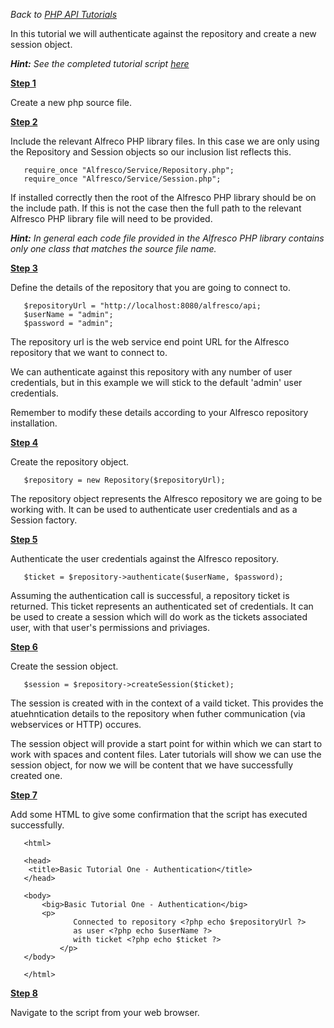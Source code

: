 <i>Back to <a href='PHPAPITutorials.md'>PHP API Tutorials</a></i>

In this tutorial we will authenticate against the repository and create a new session object.

<i><b>Hint:</b> See the completed tutorial script <a href='PHPTutorialOneCompleteScript.md'>here</a></i>

<b><u>Step 1</u></b>

Create a new php source file.

<b><u>Step 2</u></b>

Include the relevant Alfreco PHP library files.  In this case we are only using the Repository and Session objects so our inclusion list reflects this.

```
   require_once "Alfresco/Service/Repository.php";
   require_once "Alfresco/Service/Session.php";
```

If installed correctly then the root of the Alfresco PHP library should be on the include path.  If this is not the case then the full path to the relevant Alfresco PHP library file will need to be provided.

<i><b>Hint:</b>  In general each code file provided in the Alfresco PHP library contains only one class that matches the source file name.</i>

<b><u>Step 3</u></b>

Define the details of the repository that you are going to connect to.

```
   $repositoryUrl = "http://localhost:8080/alfresco/api;
   $userName = "admin";
   $password = "admin";
```

The repository url is the web service end point URL for the Alfresco repository that we want to connect to.

We can authenticate against this repository with any number of user credentials, but in this example we will stick to the default 'admin' user credentials.

Remember to modify these details according to your Alfresco repository installation.

<b><u>Step 4</u></b>

Create the repository object.

```
   $repository = new Repository($repositoryUrl);
```

The repository object represents the Alfresco repository we are going to be working with.  It can be used to authenticate user credentials and as a Session factory.

<b><u>Step 5</u></b>

Authenticate the user credentials against the Alfresco repository.

```
   $ticket = $repository->authenticate($userName, $password);
```

Assuming the authentication call is successful, a repository ticket is returned.  This ticket represents an authenticated set of credentials.  It can be used to create a session which will do work as the tickets associated user, with that user's permissions and priviages.

<b><u>Step 6</u></b>

Create the session object.

```
   $session = $repository->createSession($ticket);
```

The session is created with in the context of a vaild ticket.  This provides the atuehntication details to the repository when futher communication (via webservices or HTTP) occures.

The session object will provide a start point for within which we can start to work with spaces and content files.  Later tutorials will show we can use the session object, for now we will be content that we have successfully created one.

<b><u>Step 7</u></b>

Add some HTML to give some confirmation that the script has executed successfully.

```
   <html>

   <head>
	<title>Basic Tutorial One - Authentication</title>
   </head>

   <body>
       <big>Basic Tutorial One - Authentication</big>
	   <p>
              Connected to repository <?php echo $repositoryUrl ?> 
              as user <?php echo $userName ?> 
              with ticket <?php echo $ticket ?>
           </p>
   </body>

   </html>
```

<b><u>Step 8</u></b>

Navigate to the script from your web browser.